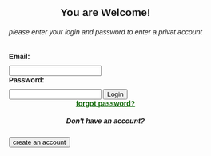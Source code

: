 <!DOCTYPE html>
<html>
<head>
  <title>You are Welcome</title>
  <style>
    body {
      display: flex;
      justify-content: center;
      align-items: center;
      height: 100vh;
      font-family: Arial, sans-serif;
    }

    .login-form {
      padding: 30px;
      background-color: #f8f8f8;
      border-radius: 5px;
      box-shadow: 0 2px 5px rgba(0, 0, 0, 0.1);
    }

    .login-form label {
      display: block;
      margin-bottom: 10px;
      font-weight: bold;
    }

    .login-form input[type="text"],
    .login-form input[type="password"] {
      width: 100%;
      padding: 10px;
      margin-bottom: 20px;
      border-radius: 10px; 
      border: 1px solid #c07c7c;
      background-color: #F3DEDE;
    }

    .login-form input[type="submit"] {
      display: block;
      width: 100%;
      padding: 10px;
      border: none;
      border-radius: 10px;
      background-color: #000802;
      border: #67f045;
      color: white;
      font-size: 16px;
      cursor: pointer;
      
    }
    .login-form input[type="button"] {
      display: block;
      width: 320px;
      padding: 40px;
      flex-shrink: 0;
      border: none;
      border-radius: 60px;
      background-color: #55f37d;
      border: #020a01;
      color: rgb(7, 2, 2);
      font-size: 20px;
      cursor: pointer;
       
    }
   
    
    .login-form input[type="submit"]:hover {
      background-color: #67f045;
    }
  </style>
</head>
<body>
  <div class="login-form">
    <h2 align="center">You are Welcome!</h2>
    <h6 align="center"> please enter your login and password to enter a privat account</h6>
    <form>
      <label for="username">Email:</label>
      <input type="text" id="username" name="username" required>
      <label for="password">Password:</label>
      <input type="password" id="password" name="password" required>
      <input type="submit" value="Login">
      <label for="forgot password?"  align="center"><u><a style="color: #0A6402;" href="0">forgot password?</a></u></label>
      <h5 align="center"> Don't have an account?</h5>
      <input type="button" value="create an account" align="center">
      </form>
  </div>
</body>
</html>
